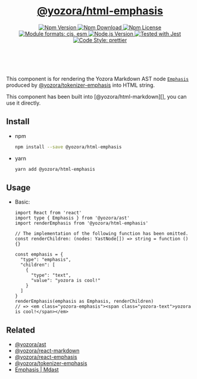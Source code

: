 <header>
  <h1 align="center">
    <a href="https://github.com/guanghechen/yozora-html/tree/main/packages/emphasis#readme">@yozora/html-emphasis</a>
  </h1>
  <div align="center">
    <a href="https://www.npmjs.com/package/@yozora/html-emphasis">
      <img
        alt="Npm Version"
        src="https://img.shields.io/npm/v/@yozora/html-emphasis.svg"
      />
    </a>
    <a href="https://www.npmjs.com/package/@yozora/html-emphasis">
      <img
        alt="Npm Download"
        src="https://img.shields.io/npm/dm/@yozora/html-emphasis.svg"
      />
    </a>
    <a href="https://www.npmjs.com/package/@yozora/html-emphasis">
      <img
        alt="Npm License"
        src="https://img.shields.io/npm/l/@yozora/html-emphasis.svg"
      />
    </a>
    <a href="#install">
      <img
        alt="Module formats: cjs, esm"
        src="https://img.shields.io/badge/module_formats-cjs%2C%20esm-green.svg"
      />
    </a>
    <a href="https://github.com/nodejs/node">
      <img
        alt="Node.js Version"
        src="https://img.shields.io/node/v/@yozora/html-emphasis"
      />
    </a>
    <a href="https://github.com/facebook/jest">
      <img
        alt="Tested with Jest"
        src="https://img.shields.io/badge/tested_with-jest-9c465e.svg"
      />
    </a>
    <a href="https://github.com/prettier/prettier">
      <img
        alt="Code Style: prettier"
        src="https://img.shields.io/badge/code_style-prettier-ff69b4.svg?style=flat-square"
      />
    </a>
  </div>
</header>
<br/>

This component is for rendering the Yozora Markdown AST node [`Emphasis`][@yozora/ast] 
produced by [@yozora/tokenizer-emphasis][] into HTML string.

This component has been built into [@yozora/html-markdown][], you can use it directly.

## Install

* npm

  ```bash
  npm install --save @yozora/html-emphasis
  ```

* yarn

  ```bash
  yarn add @yozora/html-emphasis
  ```


## Usage

* Basic:

  ```tsx
  import React from 'react'
  import type { Emphasis } from '@yozora/ast'
  import renderEmphasis from '@yozora/html-emphasis'

  // The implementation of the following function has been omitted.
  const renderChildren: (nodes: YastNode[]) => string = function () {}

  const emphasis = {
    "type": "emphasis",
    "children": [
      {
        "type": "text",
        "value": "yozora is cool!"
      }
    ]
  }
  renderEmphasis(emphasis as Emphasis, renderChildren)
  // => <em class="yozora-emphasis"><span class="yozora-text">yozora is cool!</span></em>
  ```

## Related

* [@yozora/ast][]
* [@yozora/react-markdown][]
* [@yozora/react-emphasis][]
* [@yozora/tokenizer-emphasis][]
* [Emphasis | Mdast][mdast]


[@yozora/ast]: https://www.npmjs.com/package/@yozora/ast#emphasis
[@yozora/react-markdown]: https://www.npmjs.com/package/@yozora/react-markdown
[@yozora/tokenizer-emphasis]: https://www.npmjs.com/package/@yozora/tokenizer-emphasis
[@yozora/react-emphasis]: https://www.npmjs.com/package/@yozora/react-emphasis
[mdast]: https://github.com/syntax-tree/mdast#emphasis
